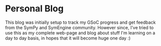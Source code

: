 # Personal Blog 

This blog was initially setup to track my GSoC progress and get feedback from the SymPy and SymEngine community. However since, I've tried to use this as my complete web-page and blog about stuff I'm learning on a day to day basis, in hopes that it will become huge one day :)
